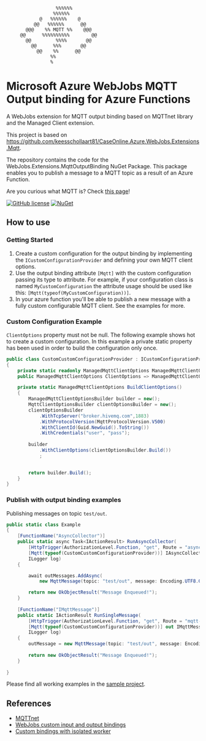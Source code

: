 
```
                  %%%%%%
                 %%%%%%
            @   %%%%%%    @
          @@   %%%%%%      @@
       @@@    %% MQTT %%    @@@
     @@      %%%%%%%%%%        @@
       @@         %%%%       @@
         @@      %%%       @@
           @@    %%      @@
                %%
                %

```

# Microsoft Azure WebJobs MQTT Output binding for Azure Functions
A WebJobs extension for MQTT output binding based on MQTTnet library and the Managed Client extension.

This project is based on https://github.com/keesschollaart81/CaseOnline.Azure.WebJobs.Extensions.Mqtt.

The repository contains the code for the WebJobs.Extensions.MqttOutputBinding NuGet Package.
This package enables you to publish a message to a MQTT topic as a result of an Azure Function.

Are you curious what MQTT is? Check [this page](http://mqtt.org/faq)!

[![GitHub license](https://img.shields.io/badge/license-MIT-blue.svg)](https://github.com/mdip/azure-webjobs-mqttoutput/blob/main/LICENSE)
[![NuGet](https://img.shields.io/nuget/v/WebJobs.Extensions.MQTT.OutputBinding.svg)](https://www.nuget.org/packages/WebJobs.Extensions.MQTT.OutputBinding/)

## How to use

### Getting Started

1) Create a custom configuration for the output binding by implementing the ```ICustomConfigurationProvider``` and defining your own MQTT client options.
2) Use the output binding attribute ```[Mqtt]``` with the custom configuration passing its type to attribute.
   For example, if your configuration class is named ```MyCustomConfiguration``` the attribute usage should be used like this: ```[Mqtt(typeof(MyCustomConfiguration))]```.
3) In your azure function you'll be able to publish a new message with a fully custom configurable MQTT client. See the examples for more.

### Custom Configuration Example
```ClientOptions``` property must not be null. The following example shows hot to create a custom configuration.
In this example a private static property has been used in order to build the configuration only once.

``` csharp
public class CustomCustomConfigurationProvider : ICustomConfigurationProvider
{
    private static readonly ManagedMqttClientOptions ManagedMqttClientOptions = BuildClientOptions();
    public ManagedMqttClientOptions ClientOptions => ManagedMqttClientOptions;

    private static ManagedMqttClientOptions BuildClientOptions()
    {
        ManagedMqttClientOptionsBuilder builder = new();
        MqttClientOptionsBuilder clientOptionsBuilder = new();
        clientOptionsBuilder
            .WithTcpServer("broker.hivemq.com",1883)
            .WithProtocolVersion(MqttProtocolVersion.V500)
            .WithClientId(Guid.NewGuid().ToString())
            .WithCredentials("user", "pass");
                
        builder
            .WithClientOptions(clientOptionsBuilder.Build())
            ;
        

        return builder.Build(); 
    }
}
```

### Publish with output binding examples

Publishing messages on topic ```test/out```.

``` csharp
public static class Example
{
    [FunctionName("AsyncCollector")]
    public static async Task<IActionResult> RunAsyncCollector(
        [HttpTrigger(AuthorizationLevel.Function, "get", Route = "async-collector")] HttpRequest req, 
        [Mqtt(typeof(CustomCustomConfigurationProvider))] IAsyncCollector<IMqttMessage> outMessages, 
        ILogger log)
    {

        await outMessages.AddAsync(
            new MqttMessage(topic: "test/out", message: Encoding.UTF8.GetBytes("hello"), qosLevel: MqttQualityOfServiceLevel.AtMostOnce, retain: false));

        return new OkObjectResult("Message Enqueued!");
    }
    
    [FunctionName("IMqttMessage")]
    public static IActionResult RunSingleMessage(
        [HttpTrigger(AuthorizationLevel.Function, "get", Route = "mqtt-message")] HttpRequest req, 
        [Mqtt(typeof(CustomCustomConfigurationProvider))] out IMqttMessage outMessage,
        ILogger log)
    {
        outMessage = new MqttMessage(topic: "test/out", message: Encoding.UTF8.GetBytes("hello"), qosLevel: MqttQualityOfServiceLevel.AtMostOnce, retain: false);
        
        return new OkObjectResult("Message Enqueued!");
    }
    
}

```

Please find all working examples in the [sample project](./ExampleFunctions).


## References

- [MQTTnet](https://github.com/chkr1011/MQTTnet)
- [WebJobs custom input and output bindings](https://github.com/Azure/azure-webjobs-sdk/wiki/Creating-custom-input-and-output-bindings)
- [Custom bindings with isolated worker](https://blog.maartenballiauw.be/post/2021/06/01/custom-bindings-with-azure-functions-dotnet-isolated-worker.html)
